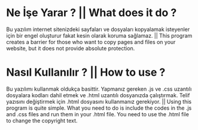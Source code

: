 # Ne İşe Yarar ? || What does it do ?

Bu yazılım internet sitenizdeki sayfaları ve dosyaları kopyalamak isteyenler için bir engel oluşturur fakat kesin olarak koruma sağlamaz. || This program creates a barrier for those who want to copy pages and files on your website, but it does not provide absolute protection.

# Nasıl Kullanılır ? || How to use ?

Bu yazılımı kullanmak oldukça basittir. Yapmanız gereken .js ve .css uzantılı dosyalara kodları dahil etmek ve .html uzantılı dosyanızda çalıştırmak. Telif yazısını değiştirmek için .html dosyasını kullanmanız gerekiyor. || Using this program is quite simple. What you need to do is include the codes in the .js and .css files and run them in your .html file. You need to use the .html file to change the copyright text.
